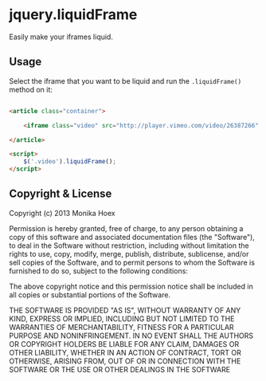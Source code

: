 # jquery.liquidFrame

Easily make your iframes liquid. 

## Usage

Select the iframe that you want to be liquid and run the `.liquidFrame()` method on it:

```html

<article class="container">

	<iframe class="video" src="http://player.vimeo.com/video/26387266" width="500" height="234" frameborder="0" webkitAllowFullScreen mozallowfullscreen allowFullScreen></iframe>

</article>

<script>
    $('.video').liquidFrame();
</script>
`````

## Copyright & License

Copyright (c) 2013 Monika Hoex

Permission is hereby granted, free of charge, to any person obtaining a copy of this software and associated documentation files (the "Software"), to deal in the Software without restriction, including without limitation the rights to use, copy, modify, merge, publish, distribute, sublicense, and/or sell copies of the Software, and to permit persons to whom the Software is furnished to do so, subject to the following conditions:

The above copyright notice and this permission notice shall be included in all copies or substantial portions of the Software.

THE SOFTWARE IS PROVIDED "AS IS", WITHOUT WARRANTY OF ANY KIND, EXPRESS OR IMPLIED, INCLUDING BUT NOT LIMITED TO THE WARRANTIES OF MERCHANTABILITY, FITNESS FOR A PARTICULAR PURPOSE AND NONINFRINGEMENT. IN NO EVENT SHALL THE AUTHORS OR COPYRIGHT HOLDERS BE LIABLE FOR ANY CLAIM, DAMAGES OR OTHER LIABILITY, WHETHER IN AN ACTION OF CONTRACT, TORT OR OTHERWISE, ARISING FROM, OUT OF OR IN CONNECTION WITH THE SOFTWARE OR THE USE OR OTHER DEALINGS IN THE SOFTWARE
